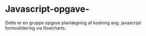 # Javascript-opgave-
Dette er en gruppe opgave planlægning af kodning ang. javascript formvalidering via flowcharts.
